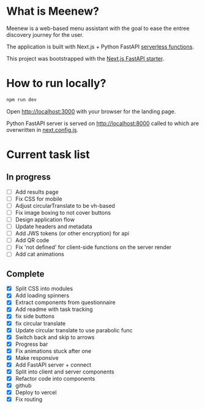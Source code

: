 # What is Meenew?

Meenew is a web-based menu assistant with the goal to ease the entree discovery journey for the user.

The application is built with Next.js + Python FastAPI [serverless functions](https://vercel.com/docs/concepts/functions/serverless-functions/quickstart). 

This project was bootstrapped with the [Next.js FastAPI starter](https://vercel.com/templates/next.js/nextjs-fastapi-starter).

# How to run locally?

```bash
npm run dev
```

Open [http://localhost:3000](http://localhost:3000) with your browser for the landing page.

Python FastAPI server is served on [http://localhost:8000](http://localhost:3000) called to which are overwritten in [next.config.js](next.config.js).

# Current task list
## In progress
- [ ] Add results page
- [ ] Fix CSS for mobile
- [ ] Adjust circularTranslate to be vh-based
- [ ] Fix image boxing to not cover buttons
- [ ] Design application flow
- [ ] Update headers and metadata
- [ ] Add JWS tokens (or other encryption) for api
- [ ] Add QR code
- [ ] Fix 'not defined' for client-side functions on the server render
- [ ] Add cat animations
## Complete
- [X] Split CSS into modules
- [X] Add loading spinners
- [X] Extract components from questionnaire
- [X] Add readme with task tracking
- [x] fix side buttons
- [x] fix circular translate
- [X] Update circular translate to use parabolic func
- [X] Switch back and skip to arrows
- [X] Progress bar
- [X] Fix animations stuck after one
- [X] Make responsive
- [X] Add FastAPI server + connect
- [X] Split into client and server components
- [X] Refactor code into components
- [X] github
- [X] Deploy to vercel
- [X] Fix routing
